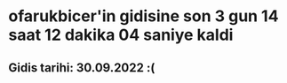 # ofarukbicer'in gidisine son 3 gun 14 saat 12 dakika 04 saniye kaldi

## Gidis tarihi: 30.09.2022 :(